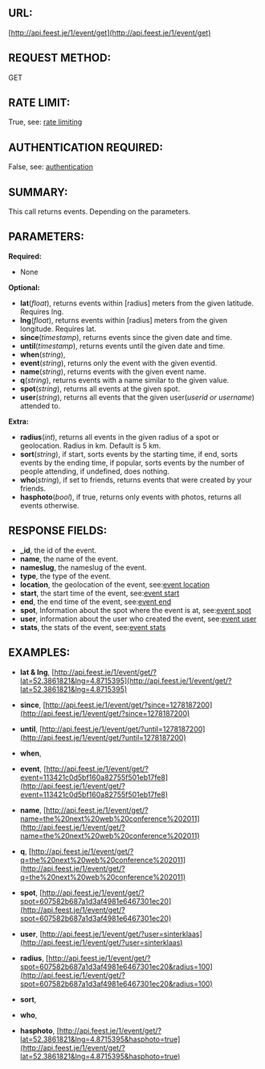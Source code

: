 URL:
----
[http://api.feest.je/1/event/get](http://api.feest.je/1/event/get)

REQUEST METHOD:
---------------
GET

RATE LIMIT:
-----------
True, see: [rate limiting](parts/rate-limiting.md)

AUTHENTICATION REQUIRED:
------------------------
False, see: [authentication](parts/authentication.md)

SUMMARY:
--------
This call returns events. Depending on the parameters.


PARAMETERS:
-----------

**Required:**
 
 - None

**Optional:**

 - **lat**(*float*), returns events within [radius] meters from the given latitude. Requires lng.
 - **lng**(*float*), returns events within [radius] meters from the given longitude. Requires lat.
 - **since**(*timestamp*), returns events since the given date and time.
 - **until**(*timestamp*), returns events until the given date and time.
 - **when**(*string*),
 - **event**(*string*), returns only the event with the given eventid.
 - **name**(*string*), returns events with the given event name.
 - **q**(*string*), returns events with a name similar to the given value.
 - **spot**(*string*), returns all events at the given spot.
 - **user**(*string*), returns all events that the given user(*userid or username*) attended to.


**Extra:**

 - **radius**(*int*), returns all events in the given radius of a spot or geolocation. Radius in km. Default is 5 km.
 - **sort**(*string*), if start, sorts events by the starting time, if end, sorts events by the ending time, if popular, sorts events by the number of people attending, if undefined, does nothing.  
 - **who**(*string*), if set to friends, returns events that were created by your friends.
 - **hasphoto**(*bool*), if true, returns only events with photos, returns all events otherwise. 

RESPONSE FIELDS:
----------------
 -	**_id**, the id of the event.
 -	**name**, the name of the event.
 -	**nameslug**, the nameslug of the event.
 -	**type**,  the type of the event.
 -	**location**, the geolocation of the event, see:[event location](parts/location.md)
 -	**start**, the start time of the event, see:[event start](parts/start-or-end.md)
 -	**end**, the end time of the event, see:[event end](parts/start-or-end.md)
 -	**spot**, Information about the spot where the event is at, see:[event spot](parts/spot.md)
 -	**user**, information about the user who created the event, see:[event user](parts/user.md)
 -	**stats**, the stats of the event, see:[event stats](parts/event-stats.md)



EXAMPLES:
---------
 -	**lat & lng**, [http://api.feest.je/1/event/get/?lat=52.3861821&lng=4.8715395](http://api.feest.je/1/event/get/?lat=52.3861821&lng=4.8715395)
 -	**since**, [http://api.feest.je/1/event/get/?since=1278187200](http://api.feest.je/1/event/get/?since=1278187200)
 -	**until**, [http://api.feest.je/1/event/get/?until=1278187200](http://api.feest.je/1/event/get/?until=1278187200)
 -	**when**, 
 -	**event**, [http://api.feest.je/1/event/get/?event=113421c0d5bf160a82755f501eb17fe8](http://api.feest.je/1/event/get/?event=113421c0d5bf160a82755f501eb17fe8)
 -	**name**, [http://api.feest.je/1/event/get/?name=the%20next%20web%20conference%202011](http://api.feest.je/1/event/get/?name=the%20next%20web%20conference%202011)
 -	**q**, [http://api.feest.je/1/event/get/?q=the%20next%20web%20conference%202011](http://api.feest.je/1/event/get/?q=the%20next%20web%20conference%202011)
 -	**spot**, [http://api.feest.je/1/event/get/?spot=607582b687a1d3af4981e6467301ec20](http://api.feest.je/1/event/get/?spot=607582b687a1d3af4981e6467301ec20)
 -	**user**, [http://api.feest.je/1/event/get/?user=sinterklaas](http://api.feest.je/1/event/get/?user=sinterklaas)

 -	**radius**, [http://api.feest.je/1/event/get/?spot=607582b687a1d3af4981e6467301ec20&radius=100](http://api.feest.je/1/event/get/?spot=607582b687a1d3af4981e6467301ec20&radius=100)
 -	**sort**,
 -	**who**,
 -	**hasphoto**, [http://api.feest.je/1/event/get/?lat=52.3861821&lng=4.8715395&hasphoto=true](http://api.feest.je/1/event/get/?lat=52.3861821&lng=4.8715395&hasphoto=true)

